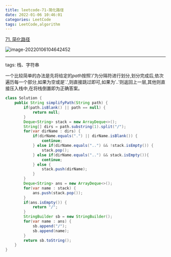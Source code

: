 ```yaml
---
title: leetcode-71-简化路径
date: 2022-01-06 10:46:01
categories: LeetCode
tags: LeetCode,algorithm
---
```


[71. 简化路径](https://leetcode-cn.com/problems/simplify-path/)

![image-20220106104642452](https://gitee.com/cao_ziqiang/img/raw/master/20220106104642.png)

<hr/>

tags: 栈、字符串

一个比较简单的办法是先将给定的$path$按照$'/'$为分隔符进行划分,划分完成后,依次遍历每一个部分,如果为空或是$'.'$,则直接跳过即可,如果为$'..'$则返回上一层,其他则直接压入栈中,在将栈倒置即为正确答案。

```java
class Solution {
    public String simplifyPath(String path) {
        if(path.isBlank() || path == null) {
            return null;
        }
        Deque<String> stack = new ArrayDeque<>();
        String[] dirs = path.substring(1).split("/");
        for(var dirName : dirs) {
            if(dirName.equals(".") || dirName.isBlank()) {
                continue;
            } else if(dirName.equals("..") && !stack.isEmpty()) {
                stack.pop();
            } else if(dirName.equals("..") && stack.isEmpty()){
                continue;
            } else {
                stack.push(dirName);
            }
        }
        Deque<String> ans = new ArrayDeque<>();
        for(var name : stack) {
            ans.push(stack.pop());
        }
        if(ans.isEmpty()) {
            return "/";
        }
        StringBuilder sb = new StringBuilder();
        for(var name : ans) {
            sb.append("/");
            sb.append(name);
        }
        return sb.toString();
    }
}
```

